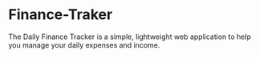 # Finance-Traker
 The Daily Finance Tracker is a simple, lightweight web application to help you manage your daily expenses and income.
